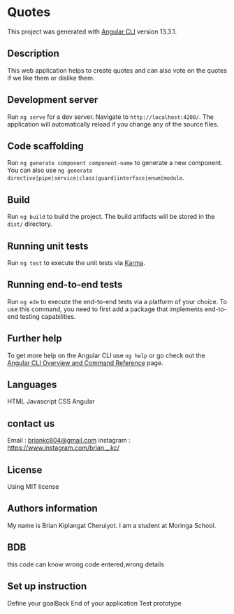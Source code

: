 # Quotes

This project was generated with [Angular CLI](https://github.com/angular/angular-cli) version 13.3.1.
## Description
This web application helps to create quotes and can also vote on the quotes if we like them or dislike them.
## Development server

Run `ng serve` for a dev server. Navigate to `http://localhost:4200/`. The application will automatically reload if you change any of the source files.

## Code scaffolding

Run `ng generate component component-name` to generate a new component. You can also use `ng generate directive|pipe|service|class|guard|interface|enum|module`.

## Build

Run `ng build` to build the project. The build artifacts will be stored in the `dist/` directory.

## Running unit tests

Run `ng test` to execute the unit tests via [Karma](https://karma-runner.github.io).

## Running end-to-end tests

Run `ng e2e` to execute the end-to-end tests via a platform of your choice. To use this command, you need to first add a package that implements end-to-end testing capabilities.

## Further help

To get more help on the Angular CLI use `ng help` or go check out the [Angular CLI Overview and Command Reference](https://angular.io/cli) page.
## Languages
HTML
Javascript
CSS
Angular
## contact us
Email : briankc804@gmail.com
instagram : https://www.instagram.com/brian._.kc/
## License
Using MIT license
## Authors information
My name is Brian Kiplangat Cheruiyot. 
I am a student at Moringa School.

## BDB
this code can know wrong code entered,wrong details

## Set up instruction
Define your goalBack End of your application Test prototype